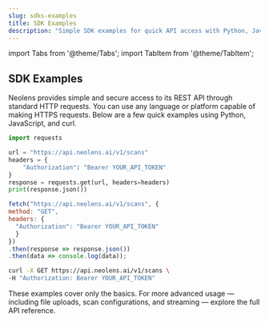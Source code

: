 ```yaml
---
slug: sdks-examples
title: SDK Examples
description: "Simple SDK examples for quick API access with Python, JavaScript, and curl — get started fast with Neolens."
---
```


<!-- markdownlint-disable MD033 -->

import Tabs from '@theme/Tabs';
import TabItem from '@theme/TabItem';

## SDK Examples

Neolens provides simple and secure access to its REST API through standard HTTP requests. You can use any language or platform capable of making HTTPS requests. Below are a few quick examples using Python, JavaScript, and curl.

<Tabs>

  <TabItem value="python" label="Python">

  ```python
  import requests

  url = "https://api.neolens.ai/v1/scans"
  headers = {
      "Authorization": "Bearer YOUR_API_TOKEN"
  }
  response = requests.get(url, headers=headers)
  print(response.json())
  ```

  </TabItem> <TabItem value="javascript" label="JavaScript">

  ```js
  fetch("https://api.neolens.ai/v1/scans", {
  method: "GET",
  headers: {
    "Authorization": "Bearer YOUR_API_TOKEN"
    }
  })
  .then(response => response.json())
  .then(data => console.log(data));
  ```

  </TabItem> <TabItem value="curl" label="curl">

  ```bash
  curl -X GET https://api.neolens.ai/v1/scans \
  -H "Authorization: Bearer YOUR_API_TOKEN"
  ```

  </TabItem> </Tabs>

These examples cover only the basics. For more advanced usage — including file uploads, scan configurations, and streaming — explore the full API reference.
